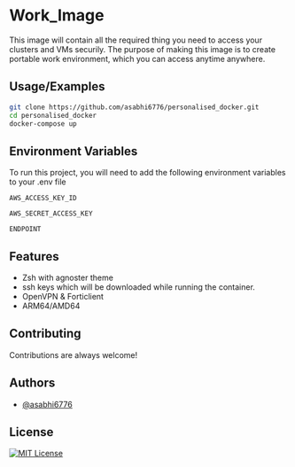 
# Work_Image

This image will contain all the required thing you need to access your clusters and VMs securily. The purpose of making this image is to create portable work environment, which you can access anytime anywhere.

## Usage/Examples

```bash
git clone https://github.com/asabhi6776/personalised_docker.git
cd personalised_docker
docker-compose up
```


## Environment Variables

To run this project, you will need to add the following environment variables to your .env file

`AWS_ACCESS_KEY_ID`

`AWS_SECRET_ACCESS_KEY`

`ENDPOINT`


## Features

- Zsh with agnoster theme
- ssh keys which will be downloaded while running the container.
- OpenVPN & Forticlient
- ARM64/AMD64


## Contributing

Contributions are always welcome!



## Authors

- [@asabhi6776](https://www.github.com/asabhi6776)


## License

[![MIT License](https://img.shields.io/badge/License-MIT-green.svg)](https://choosealicense.com/licenses/mit/)

